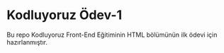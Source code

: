 # Kodluyoruz Ödev-1
Bu repo Kodluyoruz Front-End Eğitiminin HTML bölümünün ilk ödevi için hazırlanmıştır.
